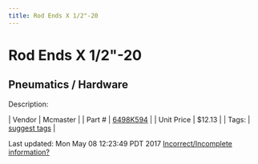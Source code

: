 ```yaml
---
title: Rod Ends X 1/2"-20
---
```


# Rod Ends X 1/2"-20
## Pneumatics / Hardware
Description: 	 

| Vendor | Mcmaster | 
| Part # | [6498K594](https://www.mcmaster.com/#6498K594) | 
| Unit Price | $12.13 | 
| Tags: | [suggest tags](https://docs.google.com/forms/d/e/1FAIpQLSeWyY8v3RgOty-MyWmh9U0iivNYN_molChYyS-0U-o-kOAv_g/viewform) | 

Last updated: Mon May 08 12:23:49 PDT 2017
 [Incorrect/Incomplete information?](https://docs.google.com/forms/d/e/1FAIpQLSeWyY8v3RgOty-MyWmh9U0iivNYN_molChYyS-0U-o-kOAv_g/viewform)